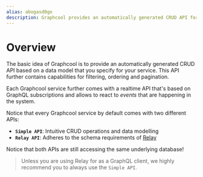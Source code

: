 ```yaml
---
alias: abogasd0go
description: Graphcool provides an automatically generated CRUD API for your data model. It also offers a realtime API using GraphQL subscriptions and a dedicated API for file management.
---
```


# Overview

The basic idea of Graphcool is to provide an automatically generated CRUD API based on a data model that you specify for your service. This API further contains capabilities for filtering, ordering and pagination.

Each Graphcool service further comes with a realtime API that's based on GraphQL subscriptions and allows to react to _events_ that are happening in the system.

Notice that every Graphcool service by default comes with two different APIs:

- **`Simple API`**: Intuitive CRUD operations and data modelling
- **`Relay API`**: Adheres to the schema requirements of [Relay](https://facebook.github.io/relay/)

Notice that both APIs are still accessing the same underlying database!

> Unless you are using Relay for as a GraphQL client, we highly recommend you to always use the `Simple API`. 
